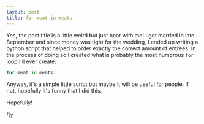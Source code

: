 ```yaml
---
layout: post
title: for meat in meats
---
```


Yes, the post title is a little weird but just bear with me! I got married in late September and since money was tight for the wedding, I ended up writing a python script that helped to order exactly the correct amount of entrees. In the process of doing so I created what is probably the most humorous `for` loop I'll ever create:

```python
for meat in meats:
```

Anyway, it's a simple little script but maybe it will be useful for people. If not, hopefully it's funny that I did this.

Hopefully!

/ty
